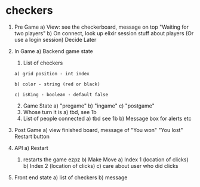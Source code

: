 # checkers

1) Pre Game
  a) View: see the checkerboard, message on top "Waiting for two players"
  b) On connect, look up elixir session stuff about players (Or use a login session) Decide Later
2) In Game
  a) Backend game state
     1) List of checkers
     
       a) grid position - int index
       
       b) color - string (red or black)
       
       c) isKing - boolean - default false
       
     2) Game State
       a) "pregame"
       b) "ingame"
       c) "postgame"
     3) Whose turn it is
       a) tbd, see 1b
     4) List of people connected
       a) tbd see 1b
  b) Message box for alerts etc
3) Post Game
  a) view finished board, message of "You won" "You lost" Restart button
  
4) API
  a) Restart
    1) restarts the game ezpz
  b) Make Move
    a) Index 1 (location of clicks)
    b) Index 2 (location of clicks)
    c) care about user who did clicks
    
5) Front end state
  a) list of checkers
  b) message
